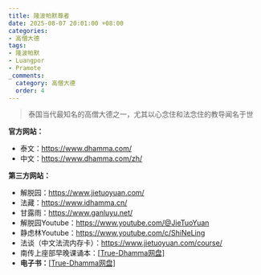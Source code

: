 ```yaml
---
title: 隆波帕默尊者
date: 2025-08-07 20:01:00 +08:00
categories:
- 高僧大德
tags:
- 隆波帕默
- Luangpor
- Pramote
_comments:
  category: 高僧大德
  order: 4
---
```


> 泰国当代最知名的高僧大德之一，尤其以心念住和法念住的教导闻名于世

**官方网站：**
* 泰文：<a href="https://www.dhamma.com/" target="_blank">https://www.dhamma.com/</a>
* 中文：<a href="https://www.dhamma.com/zh/" target="_blank">https://www.dhamma.com/zh/</a>

**第三方网站：**
* 解脱园：<a href="https://www.jietuoyuan.com/" target="_blank">https://www.jietuoyuan.com/</a>
* 法藏：<a href="https://www.idhamma.cn/" target="_blank">https://www.idhamma.cn/</a>
* 甘露雨：<a href="https://www.ganluyu.net/" target="_blank">https://www.ganluyu.net/</a>
* 解脱园Youtube：<a href="https://www.youtube.com/@JieTuoYuan" target="_blank">https://www.youtube.com/@JieTuoYuan</a>
* 静虑林Youtube：<a href="https://www.youtube.com/c/ShiNeLing" target="_blank">https://www.youtube.com/c/ShiNeLing</a>
* 法谈（中文法流内存卡）：<a href="https://www.jietuoyuan.com/course/" target="_blank">https://www.jietuoyuan.com/course/</a>
* 南传上座部早晚课诵本：<a href="https://download.true-dhamma.com/%E9%9A%86%E6%B3%A2%E5%B8%95%E9%BB%98%E5%B0%8A%E8%80%85/%E5%8D%97%E4%BC%A0%E4%B8%8A%E5%BA%A7%E9%83%A8%E6%97%A9%E6%99%9A%E8%AF%BE%E8%AF%B5%E6%9C%AC.mp4" target="_blank">[True-Dhamma网盘]</a>
* **电子书：**<a href="https://download.true-dhamma.com/%E9%9A%86%E6%B3%A2%E5%B8%95%E9%BB%98%E5%B0%8A%E8%80%85/%E7%94%B5%E5%AD%90%E4%B9%A6/" target="_blank">[True-Dhamma网盘]</a>